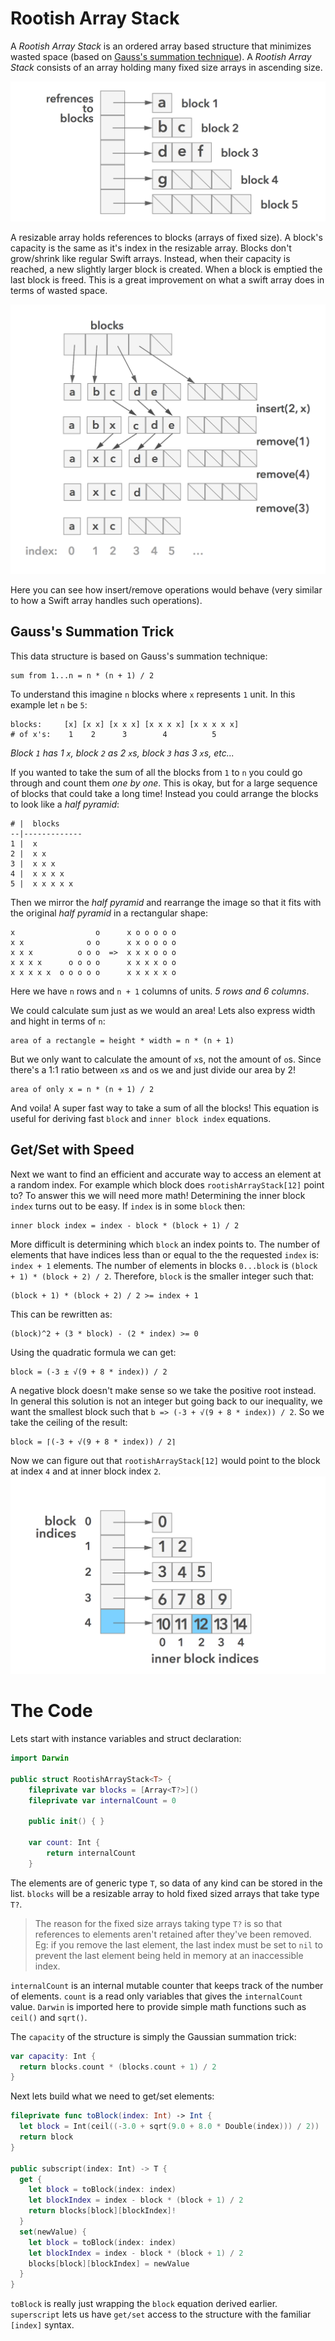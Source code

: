 # Rootish Array Stack

A *Rootish Array Stack* is an ordered array based structure that minimizes wasted space (based on [Gauss's summation technique](https://betterexplained.com/articles/techniques-for-adding-the-numbers-1-to-100/)). A *Rootish Array Stack* consists of an array holding many fixed size arrays in ascending size.  

![Rootish Array Stack Intro](images/RootishArrayStackIntro.png)

A resizable array holds references to blocks (arrays of fixed size). A block's capacity is the same as it's index in the resizable array. Blocks don't grow/shrink like regular Swift arrays. Instead, when their capacity is reached, a new slightly larger block is created. When a block is emptied the last block is freed. This is a great improvement on what a swift array does in terms of wasted space.

![Rootish Array Stack Intro](images/RootishArrayStackExample.png)

Here you can see how insert/remove operations would behave (very similar to how a Swift array handles such operations).

## Gauss's Summation Trick
<!-- TODO: Gaussian flavour text -->
This data structure is based on Gauss's summation technique:
```
sum from 1...n = n * (n + 1) / 2
```
To understand this imagine `n` blocks where `x` represents `1` unit. In this example let `n` be `5`:
```
blocks:     [x] [x x] [x x x] [x x x x] [x x x x x]
# of x's:    1    2      3        4          5
```
_Block `1` has 1 `x`, block `2` as 2 `x`s, block `3` has 3 `x`s, etc..._

If you wanted to take the sum of all the blocks from `1` to `n` you could go through and count them _one by one_. This is okay, but for a large sequence of blocks that could take a long time! Instead you could arrange the blocks to look like a _half pyramid_:
```
# |  blocks
--|-------------
1 |  x
2 |  x x
3 |  x x x
4 |  x x x x
5 |  x x x x x

```
Then we mirror the _half pyramid_ and rearrange the image so that it fits with the original _half pyramid_ in a rectangular shape:
```
x                  o      x o o o o o
x x              o o      x x o o o o
x x x          o o o  =>  x x x o o o
x x x x      o o o o      x x x x o o
x x x x x  o o o o o      x x x x x o
```
Here we have `n` rows and `n + 1` columns of units. _5 rows and 6 columns_.

We could calculate sum just as we would an area! Lets also express width and hight in terms of `n`:
```
area of a rectangle = height * width = n * (n + 1)
```
But we only want to calculate the amount of `x`s, not the amount of `o`s. Since there's a 1:1 ratio between `x`s and `o`s we and just divide our area by 2!
```
area of only x = n * (n + 1) / 2
```
And voila! A super fast way to take a sum of all the blocks! This equation is useful for deriving fast `block` and `inner block index` equations.

## Get/Set with Speed
Next we want to find an efficient and accurate way to access an element at a random index. For example which block does `rootishArrayStack[12]` point to? To answer this we will need more math!
Determining the inner block `index` turns out to be easy. If `index` is in some `block` then:
```
inner block index = index - block * (block + 1) / 2
```

More difficult is determining which `block` an index points to. The number of elements that have indices less than or equal to the the requested `index` is: `index + 1` elements. The number of elements in blocks `0...block` is `(block + 1) * (block + 2) / 2`. Therefore, `block` is the smaller integer such that:
```
(block + 1) * (block + 2) / 2 >= index + 1
```
This can be rewritten as:
```
(block)^2 + (3 * block) - (2 * index) >= 0
```
Using the quadratic formula we can get:
```
block = (-3 ± √(9 + 8 * index)) / 2
```
A negative block doesn't make sense so we take the positive root instead. In general this solution is not an integer but going back to our inequality, we want the smallest block such that `b => (-3 + √(9 + 8 * index)) / 2`. So we take the ceiling of the result:
```
block = ⌈(-3 + √(9 + 8 * index)) / 2⌉
```

Now we can figure out that `rootishArrayStack[12]` would point to the block at index `4` and at inner block index `2`.
![Rootish Array Stack Intro](images/RootishArrayStackExample2.png)

# The Code
Lets start with instance variables and struct declaration:
```swift
import Darwin

public struct RootishArrayStack<T> {
	fileprivate var blocks = [Array<T?>]()
	fileprivate var internalCount = 0

	public init() { }

	var count: Int {
		return internalCount
	}


```
The elements are of generic type `T`, so data of any kind can be stored in the list. `blocks` will be a resizable array to hold fixed sized arrays that take type `T?`.
> The reason for the fixed size arrays taking type `T?` is so that references to elements aren't retained after they've been removed. Eg: if you remove the last element, the last index must be set to `nil` to prevent the last element being held in memory at an inaccessible index.

`internalCount` is an internal mutable counter that keeps track of the number of elements. `count` is a read only variables that gives the `internalCount` value. `Darwin` is imported here to provide simple math functions such as `ceil()` and `sqrt()`.

The `capacity` of the structure is simply the Gaussian summation trick:
```swift
var capacity: Int {
  return blocks.count * (blocks.count + 1) / 2
}
```

Next lets build what we need to get/set elements:
```swift
fileprivate func toBlock(index: Int) -> Int {
  let block = Int(ceil((-3.0 + sqrt(9.0 + 8.0 * Double(index))) / 2))
  return block
}

public subscript(index: Int) -> T {
  get {
    let block = toBlock(index: index)
    let blockIndex = index - block * (block + 1) / 2
    return blocks[block][blockIndex]!
  }
  set(newValue) {
    let block = toBlock(index: index)
    let blockIndex = index - block * (block + 1) / 2
    blocks[block][blockIndex] = newValue
  }
}
```
`toBlock` is really just wrapping the `block` equation derived earlier. `superscript` lets us have `get/set` access to the structure with the familiar `[index]` syntax.

